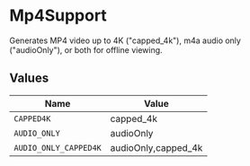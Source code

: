 # Mp4Support

Generates MP4 video up to 4K ("capped_4k"), m4a audio only ("audioOnly"), or both for offline viewing.



## Values

| Name                  | Value                 |
| --------------------- | --------------------- |
| `CAPPED4K`            | capped_4k             |
| `AUDIO_ONLY`          | audioOnly             |
| `AUDIO_ONLY_CAPPED4K` | audioOnly,capped_4k   |